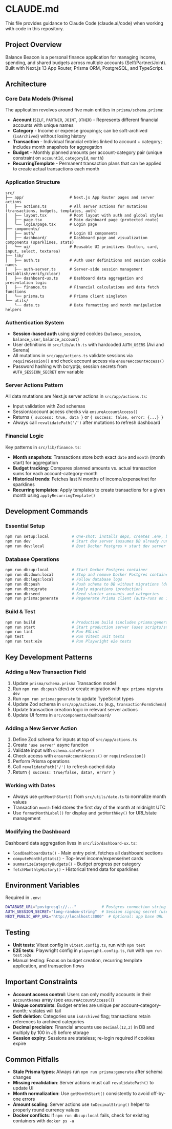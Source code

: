 # CLAUDE.md

This file provides guidance to Claude Code (claude.ai/code) when working with code in this repository.

## Project Overview

Balance Beacon is a personal finance application for managing income, spending, and shared budgets across multiple accounts (Self/Partner/Joint). Built with Next.js 13 App Router, Prisma ORM, PostgreSQL, and TypeScript.

## Architecture

### Core Data Models (Prisma)

The application revolves around five main entities in `prisma/schema.prisma`:

- **Account** (`SELF`, `PARTNER`, `JOINT`, `OTHER`) - Represents different financial accounts with unique names
- **Category** - Income or expense groupings; can be soft-archived (`isArchived`) without losing history
- **Transaction** - Individual financial entries linked to account + category; includes month snapshots for aggregation
- **Budget** - Monthly planned amounts per account-category pair (unique constraint on `accountId`, `categoryId`, `month`)
- **RecurringTemplate** - Permanent transaction plans that can be applied to create actual transactions each month

### Application Structure

```
src/
├── app/                    # Next.js App Router pages and server actions
│   ├── actions.ts          # All server actions for mutations (transactions, budgets, templates, auth)
│   ├── layout.tsx          # Root layout with auth and global styles
│   ├── page.tsx            # Main dashboard page (protected route)
│   └── login/page.tsx      # Login page
├── components/
│   ├── auth/               # Login UI components
│   ├── dashboard/          # Dashboard page and visualization components (sparklines, stats)
│   └── ui/                 # Reusable UI primitives (button, card, input, select, textarea)
├── lib/
│   ├── auth.ts             # Auth user definitions and session cookie names
│   ├── auth-server.ts      # Server-side session management (establish/verify/clear)
│   ├── dashboard-ux.ts     # Dashboard data aggregation and presentation logic
│   ├── finance.ts          # Financial calculations and data fetch functions
│   └── prisma.ts           # Prisma client singleton
└── utils/
    └── date.ts             # Date formatting and month manipulation helpers
```

### Authentication System

- **Session-based auth** using signed cookies (`balance_session`, `balance_user`, `balance_account`)
- User definitions in `src/lib/auth.ts` with hardcoded `AUTH_USERS` (Avi and Serena)
- All mutations in `src/app/actions.ts` validate sessions via `requireSession()` and check account access via `ensureAccountAccess()`
- Password hashing with bcryptjs; session secrets from `AUTH_SESSION_SECRET` env variable

### Server Actions Pattern

All data mutations are Next.js server actions in `src/app/actions.ts`:
- Input validation with Zod schemas
- Session/account access checks via `ensureAccountAccess()`
- Returns `{ success: true, data }` or `{ success: false, error: {...} }`
- Always call `revalidatePath('/')` after mutations to refresh dashboard

### Financial Logic

Key patterns in `src/lib/finance.ts`:
- **Month snapshots**: Transactions store both exact `date` and `month` (month start) for aggregation
- **Budget tracking**: Compares planned amounts vs. actual transaction sums for each account-category-month
- **Historical trends**: Fetches last N months of income/expense/net for sparklines
- **Recurring templates**: Apply templates to create transactions for a given month using `applyRecurringTemplate()`

## Development Commands

### Essential Setup

```bash
npm run setup:local          # One-shot: installs deps, creates .env, boots Docker Postgres, syncs schema, seeds data
npm run dev                  # Start dev server (assumes DB already running)
npm run dev:local            # Boot Docker Postgres + start dev server
```

### Database Operations

```bash
npm run db:up:local          # Start Docker Postgres container
npm run db:down:local        # Stop and remove Docker Postgres container
npm run db:logs:local        # Follow database logs
npm run db:push              # Push schema to DB without migrations (dev only)
npm run db:migrate           # Apply migrations (production)
npm run db:seed              # Seed starter accounts and categories
npm run prisma:generate      # Regenerate Prisma client (auto-runs on install)
```

### Build & Test

```bash
npm run build                # Production build (includes prisma:generate)
npm run start                # Start production server (uses scripts/start.js)
npm run lint                 # Run ESLint
npm test                     # Run Vitest unit tests
npm run test:e2e             # Run Playwright e2e tests
```

## Key Development Patterns

### Adding a New Transaction Field

1. Update `prisma/schema.prisma` Transaction model
2. Run `npm run db:push` (dev) or create migration with `npx prisma migrate dev`
3. Run `npm run prisma:generate` to update TypeScript types
4. Update Zod schema in `src/app/actions.ts` (e.g., `transactionFormSchema`)
5. Update transaction creation logic in relevant server actions
6. Update UI forms in `src/components/dashboard/`

### Adding a New Server Action

1. Define Zod schema for inputs at top of `src/app/actions.ts`
2. Create `'use server'` async function
3. Validate input with `schema.safeParse()`
4. Check access with `ensureAccountAccess()` or `requireSession()`
5. Perform Prisma operations
6. Call `revalidatePath('/')` to refresh cached data
7. Return `{ success: true/false, data?, error? }`

### Working with Dates

- Always use `getMonthStart()` from `src/utils/date.ts` to normalize month values
- Transaction `month` field stores the first day of the month at midnight UTC
- Use `formatMonthLabel()` for display and `getMonthKey()` for URL/state management

### Modifying the Dashboard

Dashboard data aggregation lives in `src/lib/dashboard-ux.ts`:
- `loadDashboardData()` - Main entry point, fetches all dashboard sections
- `computeMonthlyStats()` - Top-level income/expense/net cards
- `summarizeCategoryBudgets()` - Budget progress per category
- `fetchMonthlyHistory()` - Historical trend data for sparklines

## Environment Variables

Required in `.env`:

```bash
DATABASE_URL="postgresql://..."           # Postgres connection string
AUTH_SESSION_SECRET="long-random-string"  # Session signing secret (use openssl rand -hex 32)
NEXT_PUBLIC_APP_URL="http://localhost:3000"  # Optional: app base URL
```

## Testing

- **Unit tests**: Vitest config in `vitest.config.ts`, run with `npm test`
- **E2E tests**: Playwright config in `playwright.config.ts`, run with `npm run test:e2e`
- Manual testing: Focus on budget creation, recurring template application, and transaction flows

## Important Constraints

- **Account access control**: Users can only modify accounts in their `accountNames` array (see `ensureAccountAccess()`)
- **Unique constraints**: Budget entries are unique per account-category-month; violates will fail
- **Soft deletion**: Categories use `isArchived` flag; transactions retain references to archived categories
- **Decimal precision**: Financial amounts use `Decimal(12,2)` in DB and multiply by 100 in JS before storage
- **Session expiry**: Sessions are stateless; re-login required if cookies expire

## Common Pitfalls

- **Stale Prisma types**: Always run `npm run prisma:generate` after schema changes
- **Missing revalidation**: Server actions must call `revalidatePath()` to update UI
- **Month normalization**: Use `getMonthStart()` consistently to avoid off-by-one errors
- **Amount scaling**: Server actions use `toDecimalString()` helper to properly round currency values
- **Docker conflicts**: If `npm run db:up:local` fails, check for existing containers with `docker ps -a`
